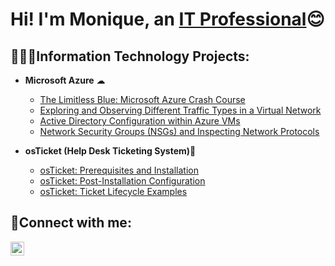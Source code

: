 <h1>Hi! I'm Monique, an <a href="https://www.linkedin.com/in/eugena-small-26b705109/">IT Professional</a>😊</h1>
<h2> 👩🏻‍💻Information Technology Projects:</h2>

- <b>Microsoft Azure</b> ☁
  - [The Limitless Blue: Microsoft Azure Crash Course](https://github.com/EMoniSmall/azurecrashcourse)
  - [Exploring and Observing Different Traffic Types in a Virtual Network](https://github.com/EMoniSmall/VMActivities)
  - [Active Directory Configuration within Azure VMs](https://github.com/EMoniSmall/ad-configure)
  - [Network Security Groups (NSGs) and Inspecting Network Protocols](https://github.com/EMoniSmall/azure-network-protocols)
    
- <b>osTicket (Help Desk Ticketing System)</b>🦘
  - [osTicket: Prerequisites and Installation](https://github.com/EMoniSmall/osticket-prereqs)
  - [osTicket: Post-Installation Configuration](https://github.com/EMoniSmall/post-install-config)
  - [osTicket: Ticket Lifecycle Examples](https://github.com/EMoniSmall/ticket-lifecycle)


<h2>🤳Connect with me:</h2>

[<img align="left" alt="Josh | LinkedIn" width="22px" src="https://cdn.jsdelivr.net/npm/simple-icons@v3/icons/linkedin.svg" />][linkedin]

[linkedin]: https://www.linkedin.com/in/eugena-small-26b705109/
